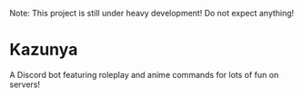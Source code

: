 Note: This project is still under heavy development! Do not expect anything!

# Kazunya

A Discord bot featuring roleplay and anime commands for lots of fun on servers!
